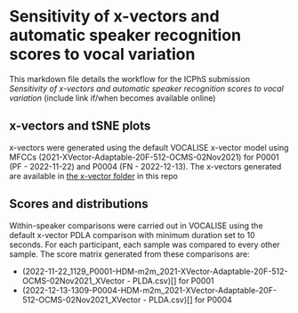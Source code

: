 # Sensitivity of x-vectors and automatic speaker recognition scores to vocal variation

This markdown file details the workflow for the ICPhS submission *Sensitivity of x-vectors and automatic speaker recognition scores to vocal variation* (include link if/when becomes available online)

## x-vectors and tSNE plots

x-vectors were generated using the default VOCALISE x-vector model using MFCCs (2021-XVector-Adaptable-20F-512-OCMS-02Nov2021) for P0001 (PF - 2022-11-22) and P0004 (FN - 2022-12-13). The x-vectors generated are available in [the x-vector folder](https://github.com/uoy-research/pasr-output/tree/main/ICPhS_23_Sensitivity/x-vectors) in this repo 


## Scores and distributions

Within-speaker comparisons were carried out in VOCALISE using the default x-vector PDLA comparison with minimum duration set to 10 seconds. For each participant, each sample was compared to every other sample. The score matrix generated from these comparisons are:
- (2022-11-22_1129_P0001-HDM-m2m_2021-XVector-Adaptable-20F-512-OCMS-02Nov2021_XVector - PLDA.csv)[] for P0001
- (2022-12-13-1309-P0004-HDM-m2m_2021-XVector-Adaptable-20F-512-OCMS-02Nov2021_XVector - PLDA.csv)[] for P0004 